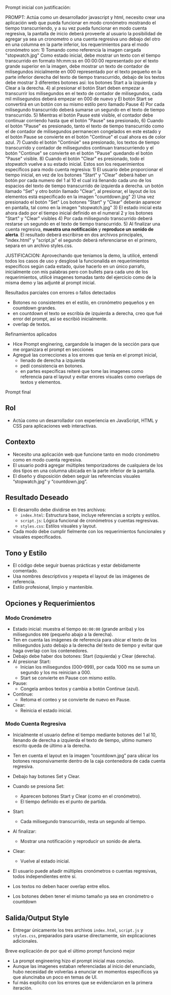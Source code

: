 Prompt inicial con justificación:

PROMPT: Actúa como un desarrollador javascript y html, necesito crear una aplicación web que pueda funcionar en modo cronómetro mostrando el tiempo transcurriendo,  y a su vez pueda funcionar en modo cuenta regresiva, la pantalla de inicio deberá proveerle al usuario la posibilidad de agregar ya sea un cronometro o una cuenta regresiva uno debajo del otro en una columna en la parte inferior, los requerimientos para el modo cronómetro son: 1) Tomando como referencia la imagen cargada "stopwatch.jpg" Como estado inicial,  debe mostrar un texto con el tiempo transcurrido en formato hh:mm:ss en 00:00:00 representado por el texto grande superior en la imagen, debe mostrar un texto de contador de milisegundos inicialmente en 000 representado por el texto pequeño en la parte inferior derecha del texto de tiempo transcurrido, debajo de los textos debe mostrar 3 diferentes botones así:  los botones Start a la izquierda y Clear a la derecha. 4) al presionar el botón Start deben empezar a transcurrir los milisegundos en el texto de contador de milisegundos, cada mil milisegundos deberá empezar en 000 de nuevo y El botón Start se convertirá en un botón con su mismo estilo pero llamado Pause 4) Por cada milisegundo transcurrido deberá sumarse un segundo en el texto de tiempo transcurrido.  5) Mientras el botón Pause esté visible, el contador debe continuar corriendo hasta que el botón "Pause" sea presionado, 6) Cuando el botón "Pause" es presionado, tanto el texto de tiempo transcurrido como el de contador de milisegundos permanecen congelados en este estado y el botón Pause se convierte en el botón "Continue" el cual ahora es de color azul. 7) Cuando el botón "Continúe" sea presionado, los textos de tiempo transcurrido y contador de milisegundos continuan transcurriendo y el botón "Continue" se convierte en el botón "Pause" quedando el botón "Pause" visible.  8) Cuando el botón "Clear" es presionado, todo el stopwatch vuelve a su estado inicial.  Estos son los requerimientos específicos para modo cuenta regresiva: 1) El usuario debe proporcionar el tiempo inicial, en vez de los botones "Start" y "Clear" deberá haber un botón por cada numero del 1 al 10 el cual irá llenando cada uno de los espacios del texto de tiempo transcurrido de izquierda a derecha. un botón llamado "Set" y otro botón llamado "Clear", al presionar, el layout de los elementos está especificado en la imagen "countdown.jpg" 2) Una vez presionado el botón "Set" Los botones "Start" y "Clear" deberán aparecer en pantalla, tal como en la imagen "stopwatch.jpg" 3) El estado inicial esta ahora dado por el tiempo inicial definido en el numeral 2 y los botones "Start" y "Clear" visibles   4) Por cada milisegundo transcurrido deberá restarse un segundo en el texto de tiempo transcurrido.  5) Al finalizar una cuenta regresiva, **muestra una notificación** y **reproduce un sonido de alerta**.  El resultado deberá escribirse en dos archivos principales, "index.html" y "script.js" el segundo deberá referenciarse en el primero, separa en un archivo styles.css.

JUSTIFICACION: Aprovechando que teniamos la demo, la utilicé, entendí todos los casos de uso y desglosé la funcionalida en requerimientos específicos según cada estado, quise hacerlo en un único parrafo, inicialmente con mis palabras pero con bullets para cada uno de los requerimientos, utilicé imagenes tomadas tanto del ejercicio como de la misma demo y las adjunté al prompt inicial.

Resultados parciales con errores o fallos detectados

* Botones no consistentes en el estilo, en cronómetro pequeños y en countdown grandes.
* en countdown el texto se escribía de izquierda a derecha, creo que fué error del prompt, así se escribió inicialmente.
* overlap de textos.

Refinamientos aplicados

* Hice Prompt enginering, cargandole la imagen de la sección para que me organizara el prompt en secciones
* Agregué las correcciones a los errores que tenía en el prompt inicial, 
    - llenado de derecha a izquierda
    - pedí consistencia en botones.
    - en partes específicas reiteré que tome las imagenes como referencia para el layout y evitar errores visuales como overlaps de textos y elementos.

Prompt final

## Rol

- Actúa como un desarrollador con experiencia en JavaScript, HTML y CSS para aplicaciones web interactivas.

## Contexto

- Necesito una aplicación web que funcione tanto en modo cronómetro como en modo cuenta regresiva.
- El usuario podrá agregar múltiples temporizadores de cualquiera de los dos tipos en una columna ubicada en la parte inferior de la pantalla.
- El diseño y disposición deben seguir las referencias visuales “stopwatch.jpg” y “countdown.jpg”.

## Resultado Deseado

- El desarrollo debe dividirse en tres archivos:
    - `index.html`: Estructura base, incluye referencias a scripts y estilos.
    - `script.js`: Lógica funcional de cronómetros y cuentas regresivas.
    - `styles.css`: Estilos visuales y layout.
- Cada modo debe cumplir fielmente con los requerimientos funcionales y visuales especificados.

## Tono y Estilo

- El código debe seguir buenas prácticas y estar debidamente comentado.
- Usa nombres descriptivos y respeta el layout de las imágenes de referencia.
- Estilo profesional, limpio y mantenible.

## Opciones y Requerimientos

### Modo Cronómetro

- Estado inicial: muestra el tiempo `00:00:00` (grande arriba) y los milisegundos `000` (pequeño abajo a la derecha).
- Ten en cuenta las imágenes de referencia para ubicar el texto de los milisegundos justo debajo a la derecha del texto de tiempo y evitar que haga overlap con los contenedores.
- Debajo debe haber dos botones: Start (izquierda) y Clear (derecha).
- Al presionar Start:
    - Inician los milisegundos (000–999), por cada 1000 ms se suma un segundo y los ms reinician a 000.
    - Start se convierte en Pause con mismo estilo.
- Pause:
    - Congela ambos textos y cambia a botón Continue (azul).
- Continue:
    - Retoma el conteo y se convierte de nuevo en Pause.
- Clear:
    - Reinicia el estado inicial.

### Modo Cuenta Regresiva

- Inicialmente el usuario define el tiempo mediante botones del 1 al 10, llenando de derecha a izquierda el texto de tiempo, ultimo numero escrito queda de último a la derecha.
- Ten en cuenta el layout en la imagen “countdown.jpg” para ubicar los botones responsivamente dentro de la caja contenedora de cada cuenta regresiva.
- Debajo hay botones Set y Clear.
- Cuando se presiona Set:
    - Aparecen botones Start y Clear (como en el cronómetro).
    - El tiempo definido es el punto de partida.
- Start:
    - Cada milisegundo transcurrido, resta un segundo al tiempo.
- Al finalizar:
    - Mostrar una notificación y reproducir un sonido de alerta.
- Clear:
    - Vuelve al estado inicial.


- El usuario puede añadir múltiples cronómetros o cuentas regresivas, todos independientes entre sí.
- Los textos no deben hacer overlap entre ellos.
- Los botones deben tener el mismo tamaño ya sea en cronómetro o countdown

## Salida/Output Style

- Entregar únicamente los tres archivos `index.html`, `script.js` y `styles.css`, preparados para usarse directamente, sin explicaciones adicionales.

Breve explicación de por qué el último prompt funcionó mejor

* La prompt engineering hizo el prompt inicial mas conciso.
* Aunque las imagenes estaban referenciadas al inicio del enunciado, hubo necesidad de volverlas a enunciar en momentos específicos ya que aluncinaba un poco en temas de UI.
* fuí más explicito con los errores que se evidenciaron en la primera iteración.